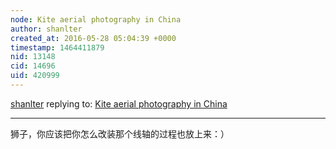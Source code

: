 ```yaml
---
node: Kite aerial photography in China
author: shanlter
created_at: 2016-05-28 05:04:39 +0000
timestamp: 1464411879
nid: 13148
cid: 14696
uid: 420999
---
```




[shanlter](../profile/shanlter) replying to: [Kite aerial photography in China](../notes/Shizi/05-27-2016/kite-aerial-photography-in-china)

----
狮子，你应该把你怎么改装那个线轴的过程也放上来：）